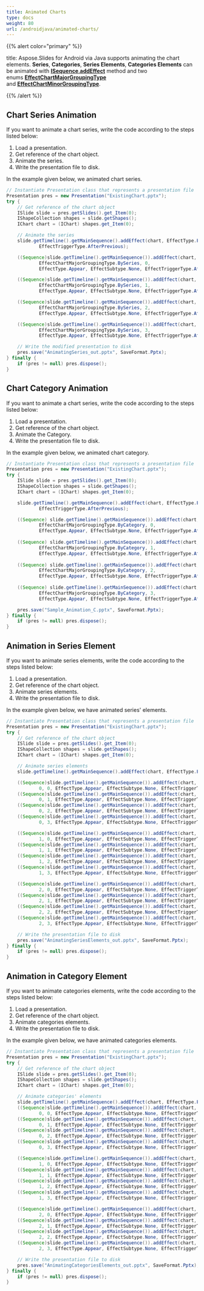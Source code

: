```yaml
---
title: Animated Charts
type: docs
weight: 80
url: /androidjava/animated-charts/
---
```



{{% alert color="primary" %}} 

title: Aspose.Slides for Android via Java supports animating the chart elements. **Series**, **Categories**, **Series Elements**, **Categories Elements** can be animated with [**ISequence**.**addEffect**](https://reference.aspose.com/slides/androidjava/com.aspose.slides/ISequence#addEffect-com.aspose.slides.IChart-int-int-int-int-int-) method and two enums [**EffectChartMajorGroupingType**](https://reference.aspose.com/slides/androidjava/com.aspose.slides/EffectChartMajorGroupingType) and [**EffectChartMinorGroupingType**](https://reference.aspose.com/slides/androidjava/com.aspose.slides/EffectChartMinorGroupingType).

{{% /alert %}} 

## **Chart Series Animation**
If you want to animate a chart series, write the code according to the steps listed below:

1. Load a presentation.
1. Get reference of the chart object.
1. Animate the series.
1. Write the presentation file to disk.

In the example given below, we animated chart series.

```java
// Instantiate Presentation class that represents a presentation file
Presentation pres = new Presentation("ExistingChart.pptx");
try {
    // Get reference of the chart object
    ISlide slide = pres.getSlides().get_Item(0);
    IShapeCollection shapes = slide.getShapes();
    IChart chart = (IChart) shapes.get_Item(0);

    // Animate the series
    slide.getTimeline().getMainSequence().addEffect(chart, EffectType.Fade, EffectSubtype.None,
            EffectTriggerType.AfterPrevious);

    ((Sequence)slide.getTimeline().getMainSequence()).addEffect(chart,
            EffectChartMajorGroupingType.BySeries, 0,
            EffectType.Appear, EffectSubtype.None, EffectTriggerType.AfterPrevious);

    ((Sequence)slide.getTimeline().getMainSequence()).addEffect(chart,
            EffectChartMajorGroupingType.BySeries, 1,
            EffectType.Appear, EffectSubtype.None, EffectTriggerType.AfterPrevious);

    ((Sequence)slide.getTimeline().getMainSequence()).addEffect(chart,
            EffectChartMajorGroupingType.BySeries, 2,
            EffectType.Appear, EffectSubtype.None, EffectTriggerType.AfterPrevious);

    ((Sequence)slide.getTimeline().getMainSequence()).addEffect(chart,
            EffectChartMajorGroupingType.BySeries, 3,
            EffectType.Appear, EffectSubtype.None, EffectTriggerType.AfterPrevious);

    // Write the modified presentation to disk
    pres.save("AnimatingSeries_out.pptx", SaveFormat.Pptx);
} finally {
    if (pres != null) pres.dispose();
}
```

## **Chart Category Animation**
If you want to animate a chart series, write the code according to the steps listed below:

1. Load a presentation.
1. Get reference of the chart object.
1. Animate the Category.
1. Write the presentation file to disk.

In the example given below, we animated chart category.

```java
// Instantiate Presentation class that represents a presentation file
Presentation pres = new Presentation("ExistingChart.pptx");
try {
    ISlide slide = pres.getSlides().get_Item(0);
    IShapeCollection shapes = slide.getShapes();
    IChart chart = (IChart) shapes.get_Item(0);

    slide.getTimeline().getMainSequence().addEffect(chart, EffectType.Fade, EffectSubtype.None,
            EffectTriggerType.AfterPrevious);

    ((Sequence) slide.getTimeline().getMainSequence()).addEffect(chart,
            EffectChartMajorGroupingType.ByCategory, 0, 
            EffectType.Appear, EffectSubtype.None, EffectTriggerType.AfterPrevious);
    
    ((Sequence) slide.getTimeline().getMainSequence()).addEffect(chart, 
            EffectChartMajorGroupingType.ByCategory, 1, 
            EffectType.Appear, EffectSubtype.None, EffectTriggerType.AfterPrevious);
    
    ((Sequence) slide.getTimeline().getMainSequence()).addEffect(chart, 
            EffectChartMajorGroupingType.ByCategory, 2, 
            EffectType.Appear, EffectSubtype.None, EffectTriggerType.AfterPrevious);
    
    ((Sequence) slide.getTimeline().getMainSequence()).addEffect(chart, 
            EffectChartMajorGroupingType.ByCategory, 3, 
            EffectType.Appear, EffectSubtype.None, EffectTriggerType.AfterPrevious);

    pres.save("Sample_Animation_C.pptx", SaveFormat.Pptx);
} finally {
    if (pres != null) pres.dispose();
}
```

## **Animation in Series Element**
If you want to animate series elements, write the code according to the steps listed below:

1. Load a presentation.
1. Get reference of the chart object.
1. Animate series elements.
1. Write the presentation file to disk.

In the example given below, we have animated series' elements.

```java
// Instantiate Presentation class that represents a presentation file
Presentation pres = new Presentation("ExistingChart.pptx");
try {
    // Get reference of the chart object
    ISlide slide = pres.getSlides().get_Item(0);
    IShapeCollection shapes = slide.getShapes();
    IChart chart = (IChart) shapes.get_Item(0);

    // Animate series elements
    slide.getTimeline().getMainSequence().addEffect(chart, EffectType.Fade, EffectSubtype.None, EffectTriggerType.AfterPrevious);

    ((Sequence)slide.getTimeline().getMainSequence()).addEffect(chart, EffectChartMinorGroupingType.ByElementInSeries, 
            0, 0, EffectType.Appear, EffectSubtype.None, EffectTriggerType.AfterPrevious);
    ((Sequence)slide.getTimeline().getMainSequence()).addEffect(chart, EffectChartMinorGroupingType.ByElementInSeries, 
            0, 1, EffectType.Appear, EffectSubtype.None, EffectTriggerType.AfterPrevious);
    ((Sequence)slide.getTimeline().getMainSequence()).addEffect(chart, EffectChartMinorGroupingType.ByElementInSeries, 
            0, 2, EffectType.Appear, EffectSubtype.None, EffectTriggerType.AfterPrevious);
    ((Sequence)slide.getTimeline().getMainSequence()).addEffect(chart, EffectChartMinorGroupingType.ByElementInSeries, 
            0, 3, EffectType.Appear, EffectSubtype.None, EffectTriggerType.AfterPrevious);

    ((Sequence)slide.getTimeline().getMainSequence()).addEffect(chart, EffectChartMinorGroupingType.ByElementInSeries, 
            1, 0, EffectType.Appear, EffectSubtype.None, EffectTriggerType.AfterPrevious);
    ((Sequence)slide.getTimeline().getMainSequence()).addEffect(chart, EffectChartMinorGroupingType.ByElementInSeries, 
            1, 1, EffectType.Appear, EffectSubtype.None, EffectTriggerType.AfterPrevious);
    ((Sequence)slide.getTimeline().getMainSequence()).addEffect(chart, EffectChartMinorGroupingType.ByElementInSeries, 
            1, 2, EffectType.Appear, EffectSubtype.None, EffectTriggerType.AfterPrevious);
    ((Sequence)slide.getTimeline().getMainSequence()).addEffect(chart, EffectChartMinorGroupingType.ByElementInSeries, 
            1, 3, EffectType.Appear, EffectSubtype.None, EffectTriggerType.AfterPrevious);

    ((Sequence)slide.getTimeline().getMainSequence()).addEffect(chart, EffectChartMinorGroupingType.ByElementInSeries, 
            2, 0, EffectType.Appear, EffectSubtype.None, EffectTriggerType.AfterPrevious);
    ((Sequence)slide.getTimeline().getMainSequence()).addEffect(chart, EffectChartMinorGroupingType.ByElementInSeries, 
            2, 1, EffectType.Appear, EffectSubtype.None, EffectTriggerType.AfterPrevious);
    ((Sequence)slide.getTimeline().getMainSequence()).addEffect(chart, EffectChartMinorGroupingType.ByElementInSeries, 
            2, 2, EffectType.Appear, EffectSubtype.None, EffectTriggerType.AfterPrevious);
    ((Sequence)slide.getTimeline().getMainSequence()).addEffect(chart, EffectChartMinorGroupingType.ByElementInSeries, 
            2, 3, EffectType.Appear, EffectSubtype.None, EffectTriggerType.AfterPrevious);

    // Write the presentation file to disk 
    pres.save("AnimatingSeriesElements_out.pptx", SaveFormat.Pptx);
} finally {
    if (pres != null) pres.dispose();
}
```

## **Animation in Category Element**
If you want to animate categories elements, write the code according to the steps listed below:

1. Load a presentation.
1. Get reference of the chart object.
1. Animate categories elements.
1. Write the presentation file to disk.

In the example given below, we have animated categories elements.

```java
// Instantiate Presentation class that represents a presentation file
Presentation pres = new Presentation("ExistingChart.pptx");
try {
    // Get reference of the chart object
    ISlide slide = pres.getSlides().get_Item(0);
    IShapeCollection shapes = slide.getShapes();
    IChart chart = (IChart) shapes.get_Item(0);

    // Animate categories' elements
    slide.getTimeline().getMainSequence().addEffect(chart, EffectType.Fade, EffectSubtype.None, EffectTriggerType.AfterPrevious);
    ((Sequence)slide.getTimeline().getMainSequence()).addEffect(chart, EffectChartMinorGroupingType.ByElementInCategory, 
            0, 0, EffectType.Appear, EffectSubtype.None, EffectTriggerType.AfterPrevious);
    ((Sequence)slide.getTimeline().getMainSequence()).addEffect(chart, EffectChartMinorGroupingType.ByElementInCategory, 
            0, 1, EffectType.Appear, EffectSubtype.None, EffectTriggerType.AfterPrevious);
    ((Sequence)slide.getTimeline().getMainSequence()).addEffect(chart, EffectChartMinorGroupingType.ByElementInCategory, 
            0, 2, EffectType.Appear, EffectSubtype.None, EffectTriggerType.AfterPrevious);
    ((Sequence)slide.getTimeline().getMainSequence()).addEffect(chart, EffectChartMinorGroupingType.ByElementInCategory, 
            0, 3, EffectType.Appear, EffectSubtype.None, EffectTriggerType.AfterPrevious);

    ((Sequence)slide.getTimeline().getMainSequence()).addEffect(chart, EffectChartMinorGroupingType.ByElementInCategory, 
            1, 0, EffectType.Appear, EffectSubtype.None, EffectTriggerType.AfterPrevious);
    ((Sequence)slide.getTimeline().getMainSequence()).addEffect(chart, EffectChartMinorGroupingType.ByElementInCategory, 
            1, 1, EffectType.Appear, EffectSubtype.None, EffectTriggerType.AfterPrevious);
    ((Sequence)slide.getTimeline().getMainSequence()).addEffect(chart, EffectChartMinorGroupingType.ByElementInCategory, 
            1, 2, EffectType.Appear, EffectSubtype.None, EffectTriggerType.AfterPrevious);
    ((Sequence)slide.getTimeline().getMainSequence()).addEffect(chart, EffectChartMinorGroupingType.ByElementInCategory, 
            1, 3, EffectType.Appear, EffectSubtype.None, EffectTriggerType.AfterPrevious);

    ((Sequence)slide.getTimeline().getMainSequence()).addEffect(chart, EffectChartMinorGroupingType.ByElementInCategory, 
            2, 0, EffectType.Appear, EffectSubtype.None, EffectTriggerType.AfterPrevious);
    ((Sequence)slide.getTimeline().getMainSequence()).addEffect(chart, EffectChartMinorGroupingType.ByElementInCategory, 
            2, 1, EffectType.Appear, EffectSubtype.None, EffectTriggerType.AfterPrevious);
    ((Sequence)slide.getTimeline().getMainSequence()).addEffect(chart, EffectChartMinorGroupingType.ByElementInCategory, 
            2, 2, EffectType.Appear, EffectSubtype.None, EffectTriggerType.AfterPrevious);
    ((Sequence)slide.getTimeline().getMainSequence()).addEffect(chart, EffectChartMinorGroupingType.ByElementInCategory, 
            2, 3, EffectType.Appear, EffectSubtype.None, EffectTriggerType.AfterPrevious);

    // Write the presentation file to disk
    pres.save("AnimatingCategoriesElements_out.pptx", SaveFormat.Pptx);
} finally {
    if (pres != null) pres.dispose();
}
```
